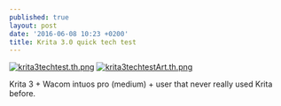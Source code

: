 ```yaml
---
published: true
layout: post
date: '2016-06-08 10:23 +0200'
title: Krita 3.0 quick tech test
---
```

[![krita3techtest.th.png](https://images.weserv.nl/?url=//cdn.scrot.moe/images/2016/06/08/krita3techtest.th.png)](https://www.scrot.moe/image/D7SX) [![krita3techtestArt.th.png](https://images.weserv.nl/?url=//cdn.scrot.moe/images/2016/06/08/krita3techtestArt.th.png)](https://www.scrot.moe/image/DB30)

Krita 3 + Wacom intuos pro (medium) + user that never really used Krita before.
